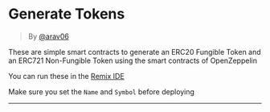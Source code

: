 # Generate Tokens

> By [@arav06](https://github.com/arav06)

These are simple smart contracts to generate an ERC20 Fungible Token and an ERC721 Non-Fungible Token using the smart contracts of OpenZeppelin

You can run these in the [Remix IDE](https://remix.ethereum.org)

Make sure you set the `Name` and `Symbol` before deploying

***
